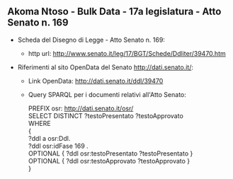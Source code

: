 ## Akoma Ntoso - Bulk Data - 17a legislatura - Atto Senato n. 169 ##

* Scheda del Disegno di Legge - Atto Senato n. 169:
	* http url: http://www.senato.it/leg/17/BGT/Schede/Ddliter/39470.htm

* Riferimenti al sito OpenData del Senato http://dati.senato.it/:
	* Link OpenData: http://dati.senato.it/ddl/39470
	* Query SPARQL per i documenti relativi all'Atto Senato:

        PREFIX osr: <http://dati.senato.it/osr/>  
		SELECT DISTINCT ?testoPresentato ?testoApprovato  
		WHERE  
		{  
		    ?ddl a osr:Ddl.  
		    ?ddl osr:idFase 169 .  
		    OPTIONAL { ?ddl osr:testoPresentato ?testoPresentato }  
		    OPTIONAL { ?ddl osr:testoApprovato ?testoApprovato }  
		}
		